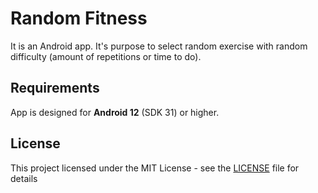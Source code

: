 # Random Fitness

It is an Android app.
It's purpose to select random exercise with random difficulty
(amount of repetitions or time to do).

## Requirements
App is designed for **Android 12** (SDK 31) or higher.

## License
This project licensed under the MIT License - see the [LICENSE](LICENSE.md) file for details
